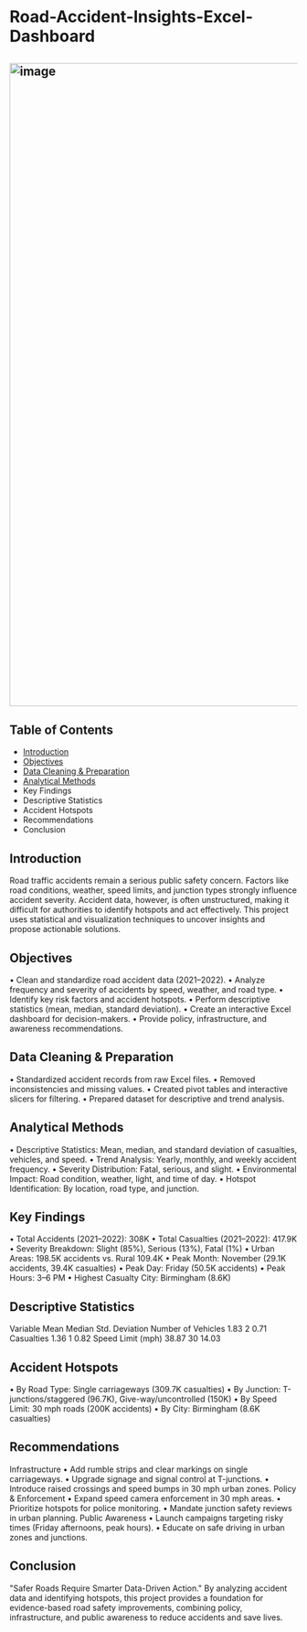 # Road-Accident-Insights-Excel-Dashboard

## <img width="1237" height="1125" alt="image" src="https://github.com/user-attachments/assets/8fabf679-a035-4af3-963d-aacd17e9cc01" />




## Table of Contents
- 	[Introduction](#Introduction)
- 	[Objectives](#Objectives)
- 	[Data Cleaning & Preparation](#Data-Cleaning-&-Preparation)
- 	[Analytical Methods](#Analytical-Methods)
- 	Key Findings
- 	Descriptive Statistics
- 	Accident Hotspots
- 	Recommendations
- 	Conclusion
  
## Introduction
Road traffic accidents remain a serious public safety concern. Factors like road conditions, weather, speed limits, and junction types strongly influence accident severity. Accident data, however, is often unstructured, making it difficult for authorities to identify hotspots and act effectively.
This project uses statistical and visualization techniques to uncover insights and propose actionable solutions.
## Objectives
•	Clean and standardize road accident data (2021–2022).
•	Analyze frequency and severity of accidents by speed, weather, and road type.
•	Identify key risk factors and accident hotspots.
•	Perform descriptive statistics (mean, median, standard deviation).
•	Create an interactive Excel dashboard for decision-makers.
•	Provide policy, infrastructure, and awareness recommendations.
## Data Cleaning & Preparation
•	Standardized accident records from raw Excel files.
•	Removed inconsistencies and missing values.
•	Created pivot tables and interactive slicers for filtering.
•	Prepared dataset for descriptive and trend analysis.
## Analytical Methods
•	Descriptive Statistics: Mean, median, and standard deviation of casualties, vehicles, and speed.
•	Trend Analysis: Yearly, monthly, and weekly accident frequency.
•	Severity Distribution: Fatal, serious, and slight.
•	Environmental Impact: Road condition, weather, light, and time of day.
•	Hotspot Identification: By location, road type, and junction.
## Key Findings
•	Total Accidents (2021–2022): 308K
•	Total Casualties (2021–2022): 417.9K
•	Severity Breakdown: Slight (85%), Serious (13%), Fatal (1%)
•	Urban Areas: 198.5K accidents vs. Rural 109.4K
•	Peak Month: November (29.1K accidents, 39.4K casualties)
•	Peak Day: Friday (50.5K accidents)
•	Peak Hours: 3–6 PM
•	Highest Casualty City: Birmingham (8.6K)
## Descriptive Statistics
Variable	Mean	Median	Std. Deviation
Number of Vehicles	1.83	2	0.71
Casualties	1.36	1	0.82
Speed Limit (mph)	38.87	30	14.03
## Accident Hotspots
•	By Road Type: Single carriageways (309.7K casualties)
•	By Junction: T-junctions/staggered (96.7K), Give-way/uncontrolled (150K)
•	By Speed Limit: 30 mph roads (200K accidents)
•	By City: Birmingham (8.6K casualties)
## Recommendations
Infrastructure
•	Add rumble strips and clear markings on single carriageways.
•	Upgrade signage and signal control at T-junctions.
•	Introduce raised crossings and speed bumps in 30 mph urban zones.
Policy & Enforcement
•	Expand speed camera enforcement in 30 mph areas.
•	Prioritize hotspots for police monitoring.
•	Mandate junction safety reviews in urban planning.
Public Awareness
•	Launch campaigns targeting risky times (Friday afternoons, peak hours).
•	Educate on safe driving in urban zones and junctions.
## Conclusion
"Safer Roads Require Smarter Data-Driven Action."
By analyzing accident data and identifying hotspots, this project provides a foundation for evidence-based road safety improvements, combining policy, infrastructure, and public awareness to reduce accidents and save lives.
